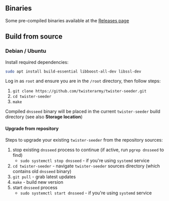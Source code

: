 ## Binaries

Some pre-compiled binaries available at the [Releases page](https://github.com/twisterarmy/twister-seeder/releases)

## Build from source

### Debian / Ubuntu

Install required dependencies:

``` bash
sudo apt install build-essential libboost-all-dev libssl-dev
```

Log in as `root` and ensure you are in the `/root` directory, then follow steps:

1. `git clone https://github.com/twisterarmy/twister-seeder.git`
2. `cd twister-seeder`
3. `make`

Compiled `dnsseed` binary will be placed in the current `twister-seeder` build directory (see also **Storage location**)

#### Upgrade from repository

Steps to upgrade your existing `twister-seeder` from the repository sources:

1. stop existing `dnsseed` process to continue (if active, run `pgrep dnsseed` to find)
    - `sudo systemctl stop dnsseed` - if you're using `systemd` service
2. `cd twister-seeder` - navigate `twister-seeder` sources directory (which contains old `dnsseed` binary)
3. `git pull` - grab latest updates
4. `make` - build new version
5. start `dnsseed` process
    - `sudo systemctl start dnsseed` - if you're using `systemd` service